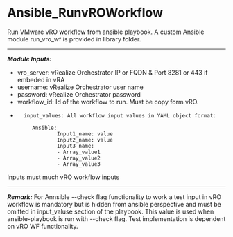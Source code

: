 # Ansible_RunvROWorkflow
Run VMware vRO workflow from ansible playbook.
A custom Ansible module run_vro_wf is provided in library folder.

---
***Module Inputs:***
-	vro_server: vRealize Orchestrator IP or FQDN & Port 8281 or 443 if embeded in vRA
-	username: vRealize Orchestrator user name
-	password: vRealize Orchestrator password 
-	workflow_id: Id of the workflow to run. Must be copy form vRO.
-       input_values: All workflow input values in YAML object format:
```
        Ansible:
                Input1_name: value
                Input2_name: value
                Input3_name:
                - Array_value1
                - Array_value2
                - Array_value3
```
Inputs must much vRO workflow inputs

---
***Remark:***
For Annsible --check flag functionality to work a test input in vRO workflow is mandatory but is hidden from ansible perspective and must be omitted in input_valuse section of the playbook. 
This value is used when ansible-playbook is run with --check flag.
Test implementation is dependent on vRO WF functionality.
